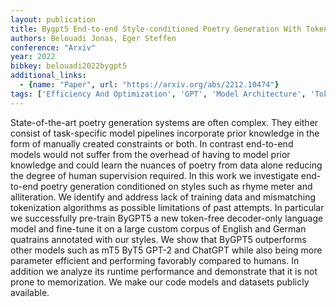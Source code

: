 ```yaml
---
layout: publication
title: Bygpt5 End-to-end Style-conditioned Poetry Generation With Token-free Language Models
authors: Belouadi Jonas, Eger Steffen
conference: "Arxiv"
year: 2022
bibkey: belouadi2022bygpt5
additional_links:
  - {name: "Paper", url: "https://arxiv.org/abs/2212.10474"}
tags: ['Efficiency And Optimization', 'GPT', 'Model Architecture', 'Tokenization', 'Training Techniques']
---
```

State-of-the-art poetry generation systems are often complex. They either consist of task-specific model pipelines incorporate prior knowledge in the form of manually created constraints or both. In contrast end-to-end models would not suffer from the overhead of having to model prior knowledge and could learn the nuances of poetry from data alone reducing the degree of human supervision required. In this work we investigate end-to-end poetry generation conditioned on styles such as rhyme meter and alliteration. We identify and address lack of training data and mismatching tokenization algorithms as possible limitations of past attempts. In particular we successfully pre-train ByGPT5 a new token-free decoder-only language model and fine-tune it on a large custom corpus of English and German quatrains annotated with our styles. We show that ByGPT5 outperforms other models such as mT5 ByT5 GPT-2 and ChatGPT while also being more parameter efficient and performing favorably compared to humans. In addition we analyze its runtime performance and demonstrate that it is not prone to memorization. We make our code models and datasets publicly available.
